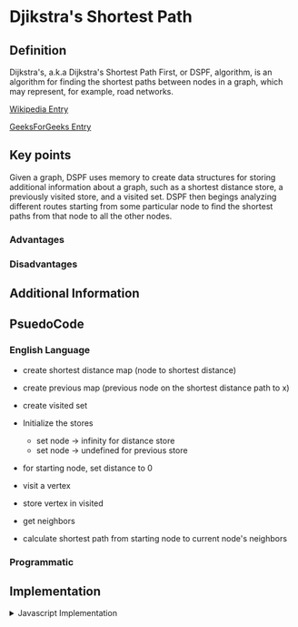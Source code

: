 # Djikstra's Shortest Path

## Definition

Dijkstra's, a.k.a Dijkstra's Shortest Path First, or DSPF, algorithm, is an algorithm for finding the shortest paths between nodes in a graph, which may represent, for example, road networks.

[Wikipedia Entry](https://en.wikipedia.org/wiki/Dijkstra%27s_algorithm)

[GeeksForGeeks Entry](https://www.geeksforgeeks.org/dijkstras-shortest-path-algorithm-greedy-algo-7/)

## Key points

Given a graph, DSPF uses memory to create data structures for storing additional information about a graph, such as a shortest distance store, a previously visited store, and a visited set. DSPF then begings analyzing different routes starting from some particular node to find the shortest paths from that node to all the other nodes.

### Advantages

<!-- TODO -->

### Disadvantages

<!-- TODO -->

## Additional Information

<!-- TODO -->

## PsuedoCode

### English Language

- create shortest distance map (node to shortest distance)
- create previous map (previous node on the shortest distance path to x)
- create visited set

- Initialize the stores
  - set node -> infinity for distance store
  - set node -> undefined for previous store
- for starting node, set distance to 0

- visit a vertex
- store vertex in visited
- get neighbors
- calculate shortest path from starting node to current node's neighbors

### Programmatic

## Implementation

<details>
<summary>Javascript Implementation</summary>

```js
export class WeightedGraph {
  constructor() {
    this.list = {};
  }

  addVertex(vertex) {
    if (!this.list[vertex]) this.list[vertex] = [];
  }

  addEdge(v1, v2, weight) {
    this.addVertex(v1);
    this.addVertex(v2);

    this.list[v1].push({ node: v2, weight: Number(weight) });
    this.list[v2].push({ node: v1, weight: Number(weight) });
  }

  shortestPath(start = "A", end = "E") {
    const shortestDistances = new Map();
    const previous = new Map();
    const visited = new Set();
    const nodes = Object.keys(this.list);
    const numNodes = nodes.length;

    nodes.forEach((node) => {
      shortestDistances.set(node, Infinity);
      previous.set(node, undefined);
    });

    shortestDistances.set(start, 0);
    let cursor = start;

    while (visited.size < numNodes) {
      if (cursor === end) {
        return getShortestPath();
      }

      visited.add(cursor);
      const neighbors = this.list[cursor];

      neighbors
        .filter((node) => !visited.has(node.node))
        .forEach((neighbor) => {
          updateDistance(cursor, neighbor);
        });

      let toVisit = this.pickVertex(neighbors, visited);
      cursor = toVisit && toVisit.node;
    }

    return getShortestPath();

    function updateDistance(vertex, neighbor) {
      const neighborWeight = neighbor.weight;
      const neightborVertex = neighbor.node;
      const prevWeight = shortestDistances.get(vertex) || 0;
      const totalWeight = neighborWeight + prevWeight;
      const neighborMin = shortestDistances.get(neightborVertex);

      if (totalWeight < neighborMin) {
        shortestDistances.set(neightborVertex, totalWeight);
        previous.set(neightborVertex, vertex);
      }
    }

    function getShortestPath() {
      const res = [];
      let cursor = end;

      while (cursor) {
        res.unshift(cursor);
        cursor = previous.get(cursor);
      }

      return res;
    }
  }

  // This is usually implemented with a Priority Queue
  pickVertex(subset, exclude) {
    let smallestVertex;
    let smallest = Infinity;

    subset.forEach((node) => {
      if (node.weight < smallest && !exclude.has(node.node)) {
        smallestVertex = node;
        smallest = smallestVertex.weight;
      }
    });

    return smallestVertex;
  }
}

```

</details>
